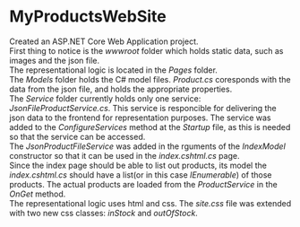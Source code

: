 # MyProductsWebSite
Created an ASP.NET Core Web Application project.\
First thing to notice is the _wwwroot_ folder which holds static data, such as images and the json file.\
The representational logic is located in the _Pages_ folder.\
The _Models_ folder holds the C# model files. _Product.cs_ coresponds with the data from the json file, and holds the appropriate properties.\
The _Service_ folder currently holds only one service: _JsonFileProductService.cs_. This service is responcible for delivering the json data to the frontend for representation purposes. The service was added to the _ConfigureServices_ method at the _Startup_ file, as this is needed so that the service can be accessed.\
The _JsonProductFileService_ was added in the rguments of the _IndexModel_ constructor so that it can be used in the _index.cshtml.cs_ page.\
Since the index page should be able to list out products, its model the _index.cshtml.cs_ should have a list(or in this case _IEnumerable_) of those products. The actual products are loaded from the _ProductService_ in the _OnGet_ method.\
The representational logic uses html and css. The _site.css_ file was extended with two new css classes: _inStock_ and _outOfStock_.
